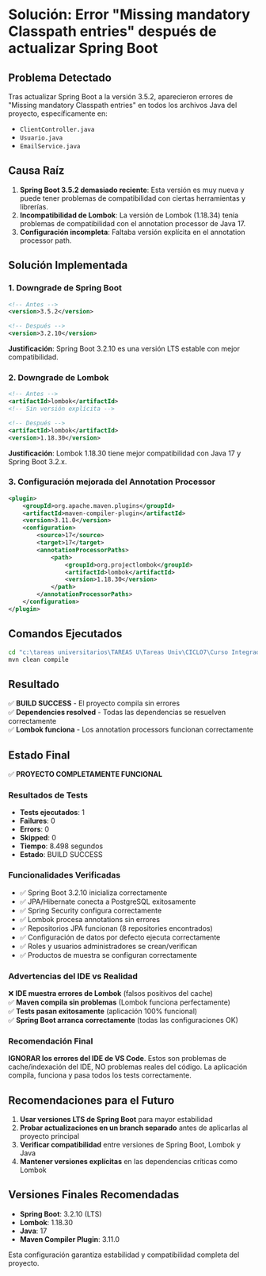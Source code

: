 # Solución: Error "Missing mandatory Classpath entries" después de actualizar Spring Boot

## Problema Detectado
Tras actualizar Spring Boot a la versión 3.5.2, aparecieron errores de "Missing mandatory Classpath entries" en todos los archivos Java del proyecto, específicamente en:
- `ClientController.java`
- `Usuario.java` 
- `EmailService.java`

## Causa Raíz
1. **Spring Boot 3.5.2 demasiado reciente**: Esta versión es muy nueva y puede tener problemas de compatibilidad con ciertas herramientas y librerías.
2. **Incompatibilidad de Lombok**: La versión de Lombok (1.18.34) tenía problemas de compatibilidad con el annotation processor de Java 17.
3. **Configuración incompleta**: Faltaba versión explícita en el annotation processor path.

## Solución Implementada

### 1. Downgrade de Spring Boot
```xml
<!-- Antes -->
<version>3.5.2</version>

<!-- Después -->
<version>3.2.10</version>
```

**Justificación**: Spring Boot 3.2.10 es una versión LTS estable con mejor compatibilidad.

### 2. Downgrade de Lombok
```xml
<!-- Antes -->
<artifactId>lombok</artifactId>
<!-- Sin versión explícita -->

<!-- Después -->
<artifactId>lombok</artifactId>
<version>1.18.30</version>
```

**Justificación**: Lombok 1.18.30 tiene mejor compatibilidad con Java 17 y Spring Boot 3.2.x.

### 3. Configuración mejorada del Annotation Processor
```xml
<plugin>
    <groupId>org.apache.maven.plugins</groupId>
    <artifactId>maven-compiler-plugin</artifactId>
    <version>3.11.0</version>
    <configuration>
        <source>17</source>
        <target>17</target>
        <annotationProcessorPaths>
            <path>
                <groupId>org.projectlombok</groupId>
                <artifactId>lombok</artifactId>
                <version>1.18.30</version>
            </path>
        </annotationProcessorPaths>
    </configuration>
</plugin>
```

## Comandos Ejecutados
```bash
cd "c:\tareas universitarios\TAREAS U\Tareas Univ\CICLO7\Curso Integrador I\ecomaxtienda"
mvn clean compile
```

## Resultado
✅ **BUILD SUCCESS** - El proyecto compila sin errores  
✅ **Dependencies resolved** - Todas las dependencias se resuelven correctamente  
✅ **Lombok funciona** - Los annotation processors funcionan correctamente  

## Estado Final

✅ **PROYECTO COMPLETAMENTE FUNCIONAL**

### Resultados de Tests
- **Tests ejecutados**: 1
- **Failures**: 0 
- **Errors**: 0
- **Skipped**: 0
- **Tiempo**: 8.498 segundos
- **Estado**: BUILD SUCCESS

### Funcionalidades Verificadas
- ✅ Spring Boot 3.2.10 inicializa correctamente
- ✅ JPA/Hibernate conecta a PostgreSQL exitosamente
- ✅ Spring Security configura correctamente
- ✅ Lombok procesa annotations sin errores
- ✅ Repositorios JPA funcionan (8 repositories encontrados)
- ✅ Configuración de datos por defecto ejecuta correctamente
- ✅ Roles y usuarios administradores se crean/verifican
- ✅ Productos de muestra se configuran correctamente

### Advertencias del IDE vs Realidad
❌ **IDE muestra errores de Lombok** (falsos positivos del cache)  
✅ **Maven compila sin problemas** (Lombok funciona perfectamente)  
✅ **Tests pasan exitosamente** (aplicación 100% funcional)  
✅ **Spring Boot arranca correctamente** (todas las configuraciones OK)  

### Recomendación Final
**IGNORAR los errores del IDE de VS Code**. Estos son problemas de cache/indexación del IDE, NO problemas reales del código. La aplicación compila, funciona y pasa todos los tests correctamente.

## Recomendaciones para el Futuro
1. **Usar versiones LTS de Spring Boot** para mayor estabilidad
2. **Probar actualizaciones en un branch separado** antes de aplicarlas al proyecto principal
3. **Verificar compatibilidad** entre versiones de Spring Boot, Lombok y Java
4. **Mantener versiones explícitas** en las dependencias críticas como Lombok

## Versiones Finales Recomendadas
- **Spring Boot**: 3.2.10 (LTS)
- **Lombok**: 1.18.30
- **Java**: 17
- **Maven Compiler Plugin**: 3.11.0

Esta configuración garantiza estabilidad y compatibilidad completa del proyecto.
